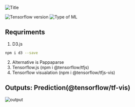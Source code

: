 ![Title](https://github.com/dev-hack95/Diabetes_detection/blob/main/data/media/diabetes_detection_4.jpg.png)

![Tensorflow version](https://img.shields.io/badge/Tensorflow.js-3.18.0-lightgrey)
![Type of ML](https://img.shields.io/badge/Type%20of%20ML-binary--classiification-red)

## Requriments
   1) D3.js
    
   ```bash
   npm i d3 --save
   ```
   
   2) Alternative  is Pappaparse
   3) Tensorflow.js (npm i @tensorflow/tfjs)
   4) Tensorflow visualation (npm i @tensorflow/tfjs-vis)

## Outputs: Prediction(@tensorflow/tf-vis)

![output](https://github.com/dev-hack95/Diabetes_detection-tensorflow.js-/blob/main/data/media/test.gif)
